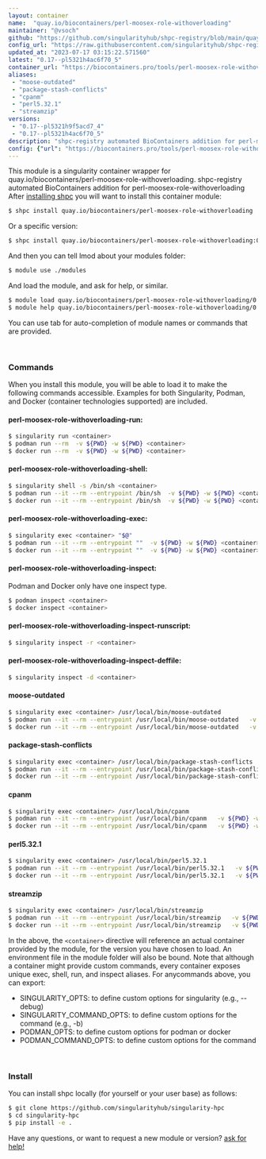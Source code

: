 ```yaml
---
layout: container
name:  "quay.io/biocontainers/perl-moosex-role-withoverloading"
maintainer: "@vsoch"
github: "https://github.com/singularityhub/shpc-registry/blob/main/quay.io/biocontainers/perl-moosex-role-withoverloading/container.yaml"
config_url: "https://raw.githubusercontent.com/singularityhub/shpc-registry/main/quay.io/biocontainers/perl-moosex-role-withoverloading/container.yaml"
updated_at: "2023-07-17 03:15:22.571560"
latest: "0.17--pl5321h4ac6f70_5"
container_url: "https://biocontainers.pro/tools/perl-moosex-role-withoverloading"
aliases:
 - "moose-outdated"
 - "package-stash-conflicts"
 - "cpanm"
 - "perl5.32.1"
 - "streamzip"
versions:
 - "0.17--pl5321h9f5acd7_4"
 - "0.17--pl5321h4ac6f70_5"
description: "shpc-registry automated BioContainers addition for perl-moosex-role-withoverloading"
config: {"url": "https://biocontainers.pro/tools/perl-moosex-role-withoverloading", "maintainer": "@vsoch", "description": "shpc-registry automated BioContainers addition for perl-moosex-role-withoverloading", "latest": {"0.17--pl5321h4ac6f70_5": "sha256:9cfe9ad76c22b3fe31a06b0dab36d9c60aff5d4bfb300b9934eeef3ee44808fc"}, "tags": {"0.17--pl5321h9f5acd7_4": "sha256:e33c1aef2328d2f212b969ac25ae65a1d35a4bf88b3eac1d5091b28332642dff", "0.17--pl5321h4ac6f70_5": "sha256:9cfe9ad76c22b3fe31a06b0dab36d9c60aff5d4bfb300b9934eeef3ee44808fc"}, "docker": "quay.io/biocontainers/perl-moosex-role-withoverloading", "aliases": {"moose-outdated": "/usr/local/bin/moose-outdated", "package-stash-conflicts": "/usr/local/bin/package-stash-conflicts", "cpanm": "/usr/local/bin/cpanm", "perl5.32.1": "/usr/local/bin/perl5.32.1", "streamzip": "/usr/local/bin/streamzip"}}
---
```


This module is a singularity container wrapper for quay.io/biocontainers/perl-moosex-role-withoverloading.
shpc-registry automated BioContainers addition for perl-moosex-role-withoverloading
After [installing shpc](#install) you will want to install this container module:


```bash
$ shpc install quay.io/biocontainers/perl-moosex-role-withoverloading
```

Or a specific version:

```bash
$ shpc install quay.io/biocontainers/perl-moosex-role-withoverloading:0.17--pl5321h4ac6f70_5
```

And then you can tell lmod about your modules folder:

```bash
$ module use ./modules
```

And load the module, and ask for help, or similar.

```bash
$ module load quay.io/biocontainers/perl-moosex-role-withoverloading/0.17--pl5321h4ac6f70_5
$ module help quay.io/biocontainers/perl-moosex-role-withoverloading/0.17--pl5321h4ac6f70_5
```

You can use tab for auto-completion of module names or commands that are provided.

<br>

### Commands

When you install this module, you will be able to load it to make the following commands accessible.
Examples for both Singularity, Podman, and Docker (container technologies supported) are included.

#### perl-moosex-role-withoverloading-run:

```bash
$ singularity run <container>
$ podman run --rm  -v ${PWD} -w ${PWD} <container>
$ docker run --rm  -v ${PWD} -w ${PWD} <container>
```

#### perl-moosex-role-withoverloading-shell:

```bash
$ singularity shell -s /bin/sh <container>
$ podman run --it --rm --entrypoint /bin/sh  -v ${PWD} -w ${PWD} <container>
$ docker run --it --rm --entrypoint /bin/sh  -v ${PWD} -w ${PWD} <container>
```

#### perl-moosex-role-withoverloading-exec:

```bash
$ singularity exec <container> "$@"
$ podman run --it --rm --entrypoint ""  -v ${PWD} -w ${PWD} <container> "$@"
$ docker run --it --rm --entrypoint ""  -v ${PWD} -w ${PWD} <container> "$@"
```

#### perl-moosex-role-withoverloading-inspect:

Podman and Docker only have one inspect type.

```bash
$ podman inspect <container>
$ docker inspect <container>
```

#### perl-moosex-role-withoverloading-inspect-runscript:

```bash
$ singularity inspect -r <container>
```

#### perl-moosex-role-withoverloading-inspect-deffile:

```bash
$ singularity inspect -d <container>
```


#### moose-outdated

```bash
$ singularity exec <container> /usr/local/bin/moose-outdated
$ podman run --it --rm --entrypoint /usr/local/bin/moose-outdated   -v ${PWD} -w ${PWD} <container> -c " $@"
$ docker run --it --rm --entrypoint /usr/local/bin/moose-outdated   -v ${PWD} -w ${PWD} <container> -c " $@"
```


#### package-stash-conflicts

```bash
$ singularity exec <container> /usr/local/bin/package-stash-conflicts
$ podman run --it --rm --entrypoint /usr/local/bin/package-stash-conflicts   -v ${PWD} -w ${PWD} <container> -c " $@"
$ docker run --it --rm --entrypoint /usr/local/bin/package-stash-conflicts   -v ${PWD} -w ${PWD} <container> -c " $@"
```


#### cpanm

```bash
$ singularity exec <container> /usr/local/bin/cpanm
$ podman run --it --rm --entrypoint /usr/local/bin/cpanm   -v ${PWD} -w ${PWD} <container> -c " $@"
$ docker run --it --rm --entrypoint /usr/local/bin/cpanm   -v ${PWD} -w ${PWD} <container> -c " $@"
```


#### perl5.32.1

```bash
$ singularity exec <container> /usr/local/bin/perl5.32.1
$ podman run --it --rm --entrypoint /usr/local/bin/perl5.32.1   -v ${PWD} -w ${PWD} <container> -c " $@"
$ docker run --it --rm --entrypoint /usr/local/bin/perl5.32.1   -v ${PWD} -w ${PWD} <container> -c " $@"
```


#### streamzip

```bash
$ singularity exec <container> /usr/local/bin/streamzip
$ podman run --it --rm --entrypoint /usr/local/bin/streamzip   -v ${PWD} -w ${PWD} <container> -c " $@"
$ docker run --it --rm --entrypoint /usr/local/bin/streamzip   -v ${PWD} -w ${PWD} <container> -c " $@"
```



In the above, the `<container>` directive will reference an actual container provided
by the module, for the version you have chosen to load. An environment file in the
module folder will also be bound. Note that although a container
might provide custom commands, every container exposes unique exec, shell, run, and
inspect aliases. For anycommands above, you can export:

 - SINGULARITY_OPTS: to define custom options for singularity (e.g., --debug)
 - SINGULARITY_COMMAND_OPTS: to define custom options for the command (e.g., -b)
 - PODMAN_OPTS: to define custom options for podman or docker
 - PODMAN_COMMAND_OPTS: to define custom options for the command

<br>

### Install

You can install shpc locally (for yourself or your user base) as follows:

```bash
$ git clone https://github.com/singularityhub/singularity-hpc
$ cd singularity-hpc
$ pip install -e .
```

Have any questions, or want to request a new module or version? [ask for help!](https://github.com/singularityhub/singularity-hpc/issues)